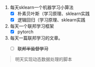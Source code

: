 1. 每天sklearn一个机器学习小算法
   - [x] 朴素贝叶斯（学习原理、sklearn实践
   - [x] 逻辑回归（学习原理、sklearn实践
2. 每天一个联邦学习框架
   - [x] pytorch
3. 每天一篇联邦学习的文章。
   - [ ] ~~联邦半监督学习~~


> 明天实现动态数据处理的脚本
